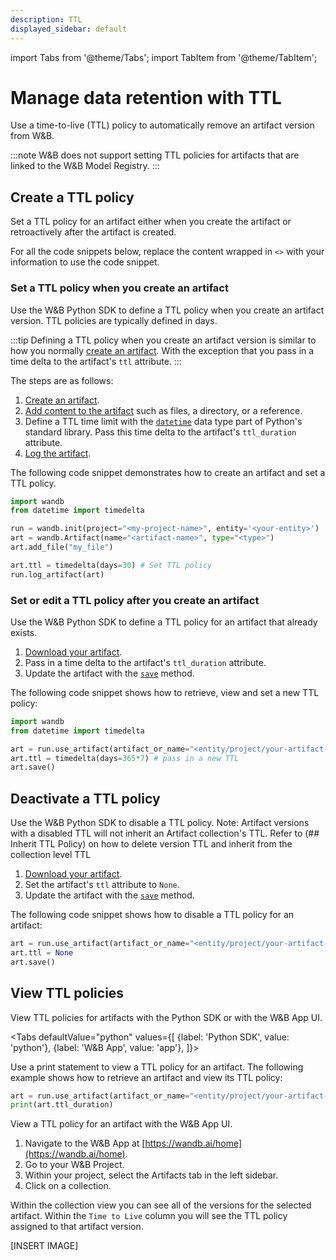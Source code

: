 ```yaml
---
description: TTL
displayed_sidebar: default
---
```

import Tabs from '@theme/Tabs';
import TabItem from '@theme/TabItem';

# Manage data retention with TTL
Use a time-to-live (TTL) policy to automatically remove an artifact version from W&B.

:::note
W&B does not support setting TTL policies for artifacts that are linked to the W&B Model Registry.
:::


## Create a TTL policy
Set a TTL policy for an artifact either when you create the artifact or retroactively after the artifact is created.


For all the code snippets below, replace the content wrapped in `<>` with your information to use the code snippet. 

### Set a TTL policy when you create an artifact
Use the W&B Python SDK to define a TTL policy when you create an artifact version. TTL policies are typically defined in days.    

:::tip
Defining a TTL policy when you create an artifact version is similar to how you normally [create an artifact](./construct-an-artifact.md). With the exception that you pass in a time delta to the artifact's `ttl` attribute.
:::

The steps are as follows: 

1. [Create an artifact](./construct-an-artifact.md).
2. [Add content to the artifact](./construct-an-artifact.md#add-files-to-an-artifact) such as files, a directory, or a reference.
3. Define a TTL time limit with the [`datetime`](https://docs.python.org/3/library/datetime.html) data type part of Python's standard library. Pass this time delta to the artifact's `ttl_duration` attribute. 
4. [Log the artifact](./construct-an-artifact.md#3-save-your-artifact-to-the-wb-server).

The following code snippet demonstrates how to create an artifact and set a TTL policy. 

```python
import wandb
from datetime import timedelta

run = wandb.init(project="<my-project-name>", entity='<your-entity>')
art = wandb.Artifact(name="<artifact-name>", type="<type>")
art.add_file("my_file")

art.ttl = timedelta(days=30) # Set TTL policy
run.log_artifact(art)
```


### Set or edit a TTL policy after you create an artifact
Use the W&B Python SDK to define a TTL policy for an artifact that already exists.

1. [Download your artifact](./download-and-use-an-artifact.md).
2. Pass in a time delta to the artifact's `ttl_duration` attribute. 
3. Update the artifact with the [`save`](../../ref/python/run.md#save) method.


The following code snippet shows how to retrieve, view and set a new TTL policy:
```python
import wandb
from datetime import timedelta

art = run.use_artifact(artifact_or_name="<entity/project/your-artifact-name:alias>", type="<type>")
art.ttl = timedelta(days=365*7) # pass in a new TTL
art.save()
```


## Deactivate a TTL policy
Use the W&B Python SDK to disable a TTL policy. 
Note: Artifact versions with a disabled TTL will not inherit an Artifact collection's TTL. Refer to (## Inherit TTL Policy) on how to delete version TTL and inherit from the collection level TTL

1. [Download your artifact](./download-and-use-an-artifact.md).
2. Set the artifact's `ttl` attribute to `None`.
3. Update the artifact with the [`save`](../../ref/python/run.md#save) method.


The following code snippet shows how to disable a TTL policy for an artifact:
```python
art = run.use_artifact(artifact_or_name="<entity/project/your-artifact-name:alias>", type="<type>")
art.ttl = None
art.save()
```



## View TTL policies
View TTL policies for artifacts with the Python SDK or with the W&B App UI.

<Tabs
  defaultValue="python"
  values={[
    {label: 'Python SDK', value: 'python'},
    {label: 'W&B App', value: 'app'},
  ]}>
  <TabItem value="python">

Use a print statement to view a TTL policy for an artifact. The following example shows how to retrieve an artifact and view its TTL policy:

```python
art = run.use_artifact(artifact_or_name="<entity/project/your-artifact-name:alias>", type="<type>")
print(art.ttl_duration)
```

  </TabItem>
  <TabItem value="app">


View a TTL policy for an artifact with the W&B App UI.

1. Navigate to the W&B App at [https://wandb.ai/home](https://wandb.ai/home).
2. Go to your W&B Project.
3. Within your project, select the Artifacts tab in the left sidebar.
4. Click on a collection.

Within the collection view you can see all of the versions for the selected artifact. Within the `Time to Live` column you will see the TTL policy assigned to that artifact version. 

[INSERT IMAGE]

  </TabItem>
</Tabs>

